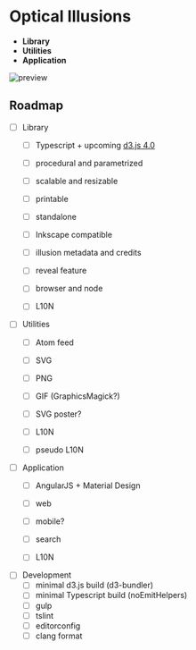 # Optical Illusions

- **Library**
- **Utilities**
- **Application**

![preview](./build/thumbnails/png/animation.gif "animation")

## Roadmap

- [ ] Library
  - [ ] Typescript + upcoming [d3.js 4.0](https://github.com/d3)
  - [ ] procedural and parametrized
  - [ ] scalable and resizable
  - [ ] printable
  - [ ] standalone
  - [ ] Inkscape compatible
  - [ ] illusion metadata and credits
  - [ ] reveal feature
  - [ ] browser and node
  - [ ] L10N


- [ ] Utilities
  - [ ] Atom feed
  - [ ] SVG
  - [ ] PNG
  - [ ] GIF (GraphicsMagick?)
  - [ ] SVG poster?
  - [ ] L10N
  - [ ] pseudo L10N


- [ ] Application
  - [ ] AngularJS + Material Design
  - [ ] web
  - [ ] mobile?
  - [ ] search
  - [ ] L10N


- [ ] Development
  - [ ] minimal d3.js build (d3-bundler)
  - [ ] minimal Typescript build (noEmitHelpers)
  - [ ] gulp
  - [ ] tslint
  - [ ] editorconfig
  - [ ] clang format

